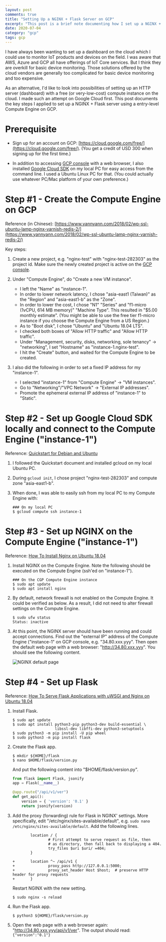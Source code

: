 ```yaml
---
layout: post
comments: true
title: "Setting Up a NGINX + Flask Server on GCP"
excerpt: "This post is a brief note documenting how I set up a NGINX + Flask server using a Compute Engine on Google Cloud Platform (GCP)."
date: 2020-07-04
category: "gcp"
tags: gcp
---
```


I have always been wanting to set up a dashboard on the cloud which I could use to monitor IoT products and devices on the field.  I was aware that AWS, Azure and GCP all have offerings of IoT Core services.  But I think they are overkill for basic device monitoring.  Those solutions offered by the cloud vendors are generally too complicated for basic device monitoring and too expensive.

As an alternative, I'd like to look into possibilities of setting up an HTTP server (dashboard) with a free (or very-low-cost) compute instance on the cloud.  I made such an attempt on Google Cloud first.  This post documents the key steps I applied to set up a NGINX + Flask server using a entry-level Compute Engine on GCP.

# Prerequisite

* Sign up for an account on GCP: [https://cloud.google.com/free/](https://cloud.google.com/free/).  (You get a credit of USD 300 when signing up for the first time.)

* In addition to accessing [GCP console](https://console.cloud.google.com/home/dashboard) with a web browser, I also installed [Google Cloud SDK](https://cloud.google.com/sdk/) on my local PC for easy access from the command line.  I used a Ubuntu Linux PC for that.  (You could actually use whatever PC/Mac platform of your own preference.)

# Step #1 - Create the Compute Engine on GCP

Reference (in Chinese): [https://www.yannyann.com/2018/02/wp-ssl-ubuntu-lamp-nginx-varnish-redis-2/](https://www.yannyann.com/2018/02/wp-ssl-ubuntu-lamp-nginx-varnish-redis-2/)

Key steps:

1. Create a new project, e.g. "nginx-test" with "nginx-test-282303" as the project id.  Make sure the newly created project is active on the [GCP console](https://console.cloud.google.com/home/dashboard).

2. Under "Compute Engine", do "Create a new VM instance".
    - I left the "Name" as "instance-1".
    - In order to lower network latency, I chose "asia-east1 (Taiwan)" as the "Region" and "asia-east1-b" as the "Zone".
    - In order to lower the cost, I chose "N1" "Series" and "f1-micro (1vCPU, 614 MB memory)" "Machine Type".  This resulted in "$5.00 monthly estimate".  (You might be able to use the free tier f1-micro instance if you choose the Compute Engine from a US Region.)
    - As to "Boot disk", I chose "Ubuntu" and "Ubuntu 18.04 LTS".
    - I checked both boxes of "Allow HTTP traffic" and "Allow HTTP traffic".
    - Under "Management, security, disks, networking, sole tenancy" -> "networking", I set "Hostname" as "instance-1.nginx-test".
    - I hit the "Create" button, and waited for the Compute Engine to be created.

3. I also did the following in order to set a fixed IP address for my "instance-1".
    - I selected "instance-1" from "Compute Engine" -> "VM instances".
    - Go to "Networking"/"VPC Network" -> "External IP addresses".
    - Promote the ephemeral external IP address of "instance-1" to "Static".

# Step #2 - Set up Google Cloud SDK locally and connect to the Compute Engine ("instance-1")

Reference: [Quickstart for Debian and Ubuntu](https://cloud.google.com/sdk/docs/quickstart-debian-ubuntu)

1. I followed the Quickstart document and installed gcloud on my local Ubuntu PC.

2. During `gcloud init`, I chose project "nginx-test-282303" and compute zone "asia-east1-b".

3. When done, I was able to easily ssh from my local PC to my Compute Engine with:

    ```shell
    ### On my local PC
    $ gcloud compute ssh instance-1
    ```

# Step #3 - Set up NGINX on the Compute Engine ("instance-1")

Reference: [How To Install Nginx on Ubuntu 18.04](https://www.digitalocean.com/community/tutorials/how-to-install-nginx-on-ubuntu-18-04)

1. Install NGINX on the Compute Engine.  Note the following should be executed on the Compute Engine (ssh'ed on "instance-1").

    ```shell
    ### On the CGP Compute Engine instance
    $ sudo apt update
    $ sudo apt install nginx
    ```

2. By default, network firewall is not enabled on the Compute Engine.  It could be verified as below.  As a result, I did not need to alter firewall settings on the Compute Engine.

    ```shell
    $ sudo ufw status
    Status: inactive
    ```

3. At this point, the NGINX server should have been running and could accept connections.  Find out the "external IP" address of the Compute Engine ("instance-1" on GCP console, e.g. "34.80.xxx.yyy".  Then open the default web page with a web browser: "http://34.80.xxx.yyy".  You should see the following content.

    ![NGINX default page](https://assets.digitalocean.com/articles/nginx_1604/default_page.png)

# Step #4 - Set up Flask

Reference: [How To Serve Flask Applications with uWSGI and Nginx on Ubuntu 18.04](https://www.digitalocean.com/community/tutorials/how-to-serve-flask-applications-with-uswgi-and-nginx-on-ubuntu-18-04)

1. Install Flask.

    ```shell
    $ sudo apt update
    $ sudo apt install python3-pip python3-dev build-essential \
                       libssl-dev libffi-dev python3-setuptools
    $ sudo python3 -m pip install -U pip wheel
    $ sudo python3 -m pip install flask
    ```

2. Create the Flask app.

    ```shell
    $ mkdir ${HOME}/flask
    $ nano $HOME/flask/version.py
    ```

    And put the following content into "$HOME/flask/version.py".

    ```python
    from flask import Flask, jsonify
    app = Flask(__name__)

    @app.route("/api/v1/ver")
    def get_api():
        version = { 'version': '0.1' }
        return jsonify(version)
    ```

3. Add the proxy (forwarding) rule for Flask in NGINX' settings.  More specifically, edit "/etc/nginx/sites-available/default", e.g. `sudo nano /etc/nginx/sites-available/default`.  Add the following lines.

    ```
            location / {
                    # First attempt to serve request as file, then
                    # as directory, then fall back to displaying a 404.
                    try_files $uri $uri/ =404;
            }

    +       location ^~ /api/v1 {
    +               proxy_pass http://127.0.0.1:5000;
    +               proxy_set_header Host $host;  # preserve HTTP header for proxy requests
    +       }
    ```

    Restart NGINX with the new setting.

    ```shell
    $ sudo nginx -s reload
    ```

4. Run the Flask app.

    ```shell
    $ python3 ${HOME}/flask/version.py
    ```

5. Open the web page with a web browser again: "http://34.80.xxx.yyy/api/v1/ver".  The output should read: `{"version":"0.1"}`

